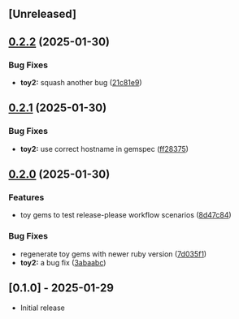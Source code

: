 ## [Unreleased]

## [0.2.2](https://github.com/mattr-/deliberate-practice/compare/toy2/v0.2.1...toy2/v0.2.2) (2025-01-30)


### Bug Fixes

* **toy2:** squash another bug ([21c81e9](https://github.com/mattr-/deliberate-practice/commit/21c81e9b3e445f083778f7b6f9d74689aa47c1fb))

## [0.2.1](https://github.com/mattr-/deliberate-practice/compare/toy2/v0.2.0...toy2/v0.2.1) (2025-01-30)


### Bug Fixes

* **toy2:** use correct hostname in gemspec ([ff28375](https://github.com/mattr-/deliberate-practice/commit/ff28375050cfdbeec79b9c45ef6f2851453dee5e))

## [0.2.0](https://github.com/mattr-/deliberate-practice/compare/toy2-v0.1.0...toy2/v0.2.0) (2025-01-30)


### Features

* toy gems to test release-please workflow scenarios ([8d47c84](https://github.com/mattr-/deliberate-practice/commit/8d47c84754020bb00dade39a5e9cfdbf0fced004))


### Bug Fixes

* regenerate toy gems with newer ruby version ([7d035f1](https://github.com/mattr-/deliberate-practice/commit/7d035f160ffb0075f74bc42a26ef212f1e6dfcb0))
* **toy2:** a bug fix ([3abaabc](https://github.com/mattr-/deliberate-practice/commit/3abaabcb36d0e41dcb2d191b9daef7a657386645))

## [0.1.0] - 2025-01-29

- Initial release
